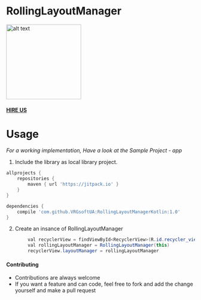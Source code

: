 # RollingLayoutManager

<img src="https://github.com/VRGsoftUA/RollingLayoutManager/blob/master/image.gif" alt="alt text" style="width:200;height:200">

#### [HIRE US](http://vrgsoft.net/)

# Usage

*For a working implementation, Have a look at the Sample Project - app*

1. Include the library as local library project.
```gradle
allprojects {
    repositories {
        maven { url 'https://jitpack.io' }
    }
}

dependencies {
    compile 'com.github.VRGsoftUA:RollingLayoutManagerKotlin:1.0'
}
```
2. Create an insance of RollingLayoutManager
```java
        val recyclerView = findViewById<RecyclerView>(R.id.recycler_view)
        val rollingLayoutManager = RollingLayoutManager(this)
        recyclerView.layoutManager = rollingLayoutManager
```
#### Contributing
* Contributions are always welcome
* If you want a feature and can code, feel free to fork and add the change yourself and make a pull request
